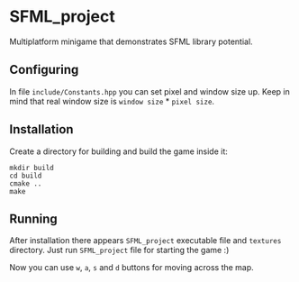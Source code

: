 # SFML_project

Multiplatform minigame that demonstrates SFML library potential.

## Configuring

In file `include/Constants.hpp` you can set pixel and window size up. Keep in mind that real window size is `window size` * `pixel size`.

## Installation

Create a directory for building and build the game inside it: 

    mkdir build
    cd build
    cmake ..
    make

## Running

After installation there appears `SFML_project` executable file and `textures` directory. Just run `SFML_project` file for starting the game :)

Now you can use `w`, `a`, `s` and `d` buttons for moving across the map.
